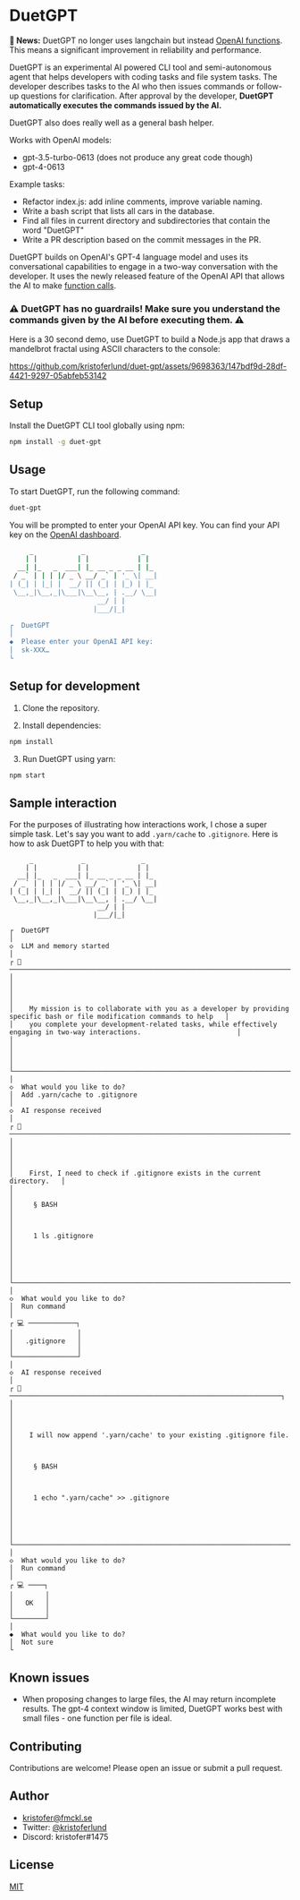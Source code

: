 # DuetGPT

**🎉 News:** DuetGPT no longer uses langchain but instead [OpenAI functions](https://openai.com/blog/function-calling-and-other-api-updates). This means a significant improvement in reliability and performance.

DuetGPT is an experimental AI powered CLI tool and semi-autonomous agent that helps developers with coding tasks and file system tasks. The developer describes tasks to the AI who then issues commands or follow-up questions for clarification. After approval by the developer, **DuetGPT automatically executes the commands issued by the AI.**

DuetGPT also does really well as a general bash helper.

Works with OpenAI models:

- gpt-3.5-turbo-0613 (does not produce any great code though)
- gpt-4-0613

Example tasks:

- Refactor index.js: add inline comments, improve variable naming.
- Write a bash script that lists all cars in the database.
- Find all files in current directory and subdirectories that contain the word "DuetGPT"
- Write a PR description based on the commit messages in the PR.

DuetGPT builds on OpenAI's GPT-4 language model and uses its conversational capabilities to engage in a two-way conversation with the developer. It uses the newly released feature of the OpenAI API that allows the AI to make [function calls](https://openai.com/blog/function-calling-and-other-api-updates).

### ⚠️ DuetGPT has no guardrails! Make sure you understand the commands given by the AI before executing them. ⚠️

Here is a 30 second demo, use DuetGPT to build a Node.js app that draws a mandelbrot fractal using ASCII characters to the console:

https://github.com/kristoferlund/duet-gpt/assets/9698363/147bdf9d-28df-4421-9297-05abfeb53142

## Setup

Install the DuetGPT CLI tool globally using npm:

```bash
npm install -g duet-gpt
```

## Usage

To start DuetGPT, run the following command:

```bash
duet-gpt
```

You will be prompted to enter your OpenAI API key. You can find your API key on the [OpenAI dashboard](https://platform.openai.com/account/api-keys).

```bash
     _            _              _
    | |          | |            | |
  __| |_   _  ___| |_ __ _ _ __ | |_
 / _` | | | |/ _ \ __/ _` | '_ \| __|
| (_| | |_| |  __/ || (_| | |_) | |_
 \__,_|\__,_|\___|\__\__, | .__/ \__|
                      __/ | |
                     |___/|_|

┌  DuetGPT
│
◆  Please enter your OpenAI API key:
│  sk-XXX…
└
```

## Setup for development

1. Clone the repository.

2. Install dependencies:

```bash
npm install
```

3. Run DuetGPT using yarn:

```bash
npm start
```

## Sample interaction

For the purposes of illustrating how interactions work, I chose a super simple task. Let's say you want to add `.yarn/cache` to `.gitignore`. Here is how to ask DuetGPT to help you with that:

```
     _            _              _
    | |          | |            | |
  __| |_   _  ___| |_ __ _ _ __ | |_
 / _` | | | |/ _ \ __/ _` | '_ \| __|
| (_| | |_| |  __/ || (_| | |_) | |_
 \__,_|\__,_|\___|\__\__, | .__/ \__|
                      __/ | |
                     |___/|_|

┌  DuetGPT
│
◇  LLM and memory started
│
┌ 🤖 ────────────────────────────────────────────────────────────────────────────────────────────────────────────────────────┐
│                                                                                                                            │
│                                                                                                                            │
│    My mission is to collaborate with you as a developer by providing specific bash or file modification commands to help   │
│    you complete your development-related tasks, while effectively engaging in two-way interactions.                        │
│                                                                                                                            │
│                                                                                                                            │
└────────────────────────────────────────────────────────────────────────────────────────────────────────────────────────────┘
│
◇  What would you like to do?
│  Add .yarn/cache to .gitignore
│
◇  AI response received
│
┌ 🤖 ────────────────────────────────────────────────────────────────────────┐
│                                                                            │
│                                                                            │
│    First, I need to check if .gitignore exists in the current directory.   │
│                                                                            │
│     § BASH                                                                 │
│                                                                            │
│     1 ls .gitignore                                                        │
│                                                                            │
│                                                                            │
└────────────────────────────────────────────────────────────────────────────┘
│
◇  What would you like to do?
│  Run command
│
┌ 💻 ────────────┐
│                │
│   .gitignore   │
│                │
└────────────────┘
│
◇  AI response received
│
┌ 🤖 ────────────────────────────────────────────────────────────────────┐
│                                                                        │
│                                                                        │
│    I will now append '.yarn/cache' to your existing .gitignore file.   │
│                                                                        │
│     § BASH                                                             │
│                                                                        │
│     1 echo ".yarn/cache" >> .gitignore                                 │
│                                                                        │
│                                                                        │
└────────────────────────────────────────────────────────────────────────┘
│
◇  What would you like to do?
│  Run command
│
┌ 💻 ────┐
│        │
│   OK   │
│        │
└────────┘
│
◆  What would you like to do?
│  Not sure
└

```

## Known issues

- When proposing changes to large files, the AI may return incomplete results. The gpt-4 context window is limited, DuetGPT works best with small files - one function per file is ideal.

## Contributing

Contributions are welcome! Please open an issue or submit a pull request.

## Author

- [kristofer@fmckl.se](mailto:kristofer@fmckl.se)
- Twitter: [@kristoferlund](https://twitter.com/kristoferlund)
- Discord: kristofer#1475

## License

[MIT](LICENSE)
